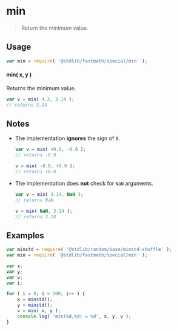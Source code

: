 # min

> Return the minimum value.

<!-- Section to include introductory text. Make sure to keep an empty line after the intro `section` element and another before the `/section` close. -->

<section class="intro">

</section>

<!-- /.intro -->

<!-- Package usage documentation. -->

<section class="usage">

## Usage

```javascript
var min = require( '@stdlib/fastmath/special/min' );
```

#### min( x, y )

Returns the minimum value.

```javascript
var v = min( 4.2, 3.14 );
// returns 3.14
```

</section>

<!-- /.usage -->

<!-- Package usage notes. Make sure to keep an empty line after the `section` element and another before the `/section` close. -->

<section class="notes">

## Notes

-   The implementation **ignores** the sign of `0`.

    ```javascript
    var v = min( +0.0, -0.0 );
    // returns -0.0

    v = min( -0.0, +0.0 );
    // returns +0.0
    ```

-   The implementation does **not** check for `NaN` arguments.

    ```javascript
    var v = min( 3.14, NaN );
    // returns NaN

    v = min( NaN, 3.14 );
    // returns 3.14
    ```

</section>

<!-- /.notes -->

<!-- Package usage examples. -->

<section class="examples">

## Examples

```javascript
var minstd = require( '@stdlib/random/base/minstd-shuffle' );
var min = require( '@stdlib/fastmath/special/min' );

var x;
var y;
var v;
var i;

for ( i = 0; i < 100; i++ ) {
    x = minstd();
    y = minstd();
    v = min( x, y );
    console.log( 'min(%d,%d) = %d', x, y, v );
}
```

</section>

<!-- /.examples -->

<!-- Section to include cited references. If references are included, add a horizontal rule *before* the section. Make sure to keep an empty line after the `section` element and another before the `/section` close. -->

<section class="references">

</section>

<!-- /.references -->

<!-- Section for all links. Make sure to keep an empty line after the `section` element and another before the `/section` close. -->

<section class="links">

</section>

<!-- /.links -->
